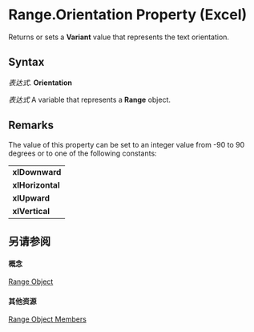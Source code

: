 
# Range.Orientation Property (Excel)

Returns or sets a  **Variant** value that represents the text orientation.


## Syntax

 _表达式_. **Orientation**

 _表达式_ A variable that represents a **Range** object.


## Remarks

The value of this property can be set to an integer value from -90 to 90 degrees or to one of the following constants:


||
|:-----|
|**xlDownward**|
|**xlHorizontal**|
|**xlUpward**|
|**xlVertical**|

## 另请参阅


#### 概念


[Range Object](b8207778-0dcc-4570-1234-f130532cc8cd.md)
#### 其他资源


[Range Object Members](http://msdn.microsoft.com/library/4336bf81-1e63-7e44-1792-baf366a027a7%28Office.15%29.aspx)